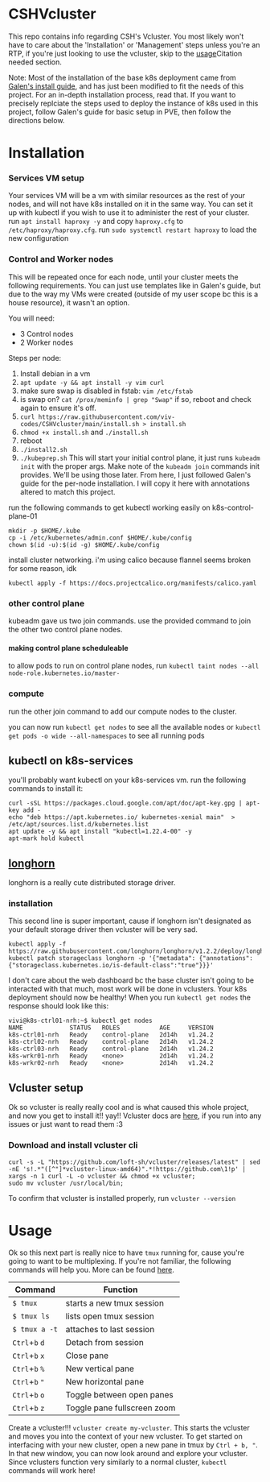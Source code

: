 # CSHVcluster
This repo contains info regarding CSH's Vcluster. You most likely won't have to care about the 'Installation' or 'Management' steps unless you're an RTP, if you're just looking to use the vcluster, skip to the [usage]()Citation needed section. 

Note: Most of the installation of the base k8s deployment came from [Galen's install guide](https://github.com/galenguyer/k8s), and has just been modified to fit the needs of this project. For an in-depth installation process, read that. If you want to precisely replciate the steps used to deploy the instance of k8s used in this project, follow Galen's guide for basic setup in PVE, then follow the directions below.

# Installation

### Services VM setup
Your services VM will be a vm with similar resources as the rest of your nodes, and will not have k8s installed on it in the same way. You can set it up with kubectl if you wish to use it to administer the rest of your cluster.
run `apt install haproxy -y` and copy `haproxy.cfg` to `/etc/haproxy/haproxy.cfg`. run `sudo systemctl restart haproxy` to load the new configuration

### Control and Worker nodes
This will be repeated once for each node, until your cluster meets the following requirements. You can just use templates like in Galen's guide, but due to the way my VMs were created (outside of my user scope bc this is a house resource), it wasn't an option. 

You will need:

* 3 Control nodes
* 2 Worker nodes 

Steps per node:
1. Install debian in a vm
2. `apt update -y && apt install -y vim curl`
3. make sure swap is disabled in fstab: `vim /etc/fstab`
4. is swap on? `cat /prox/meminfo | grep "Swap"` if so, reboot and check again to ensure it's off.
5. `curl https://raw.githubusercontent.com/viv-codes/CSHVcluster/main/install.sh > install.sh`
6. `chmod +x install.sh` and `./install.sh`
7. reboot
8. `./install2.sh`
9. `./kubeprep.sh`
This will start your initial control plane, it just runs `kubeadm init` with the proper args. Make note of the `kubeadm join` commands init provides. We'll be using those later. From here, I just followed Galen's guide for the per-node installation. I will copy it here with annotations altered to match this project.

run the following commands to get kubectl working easily on k8s-control-plane-01
```
mkdir -p $HOME/.kube
cp -i /etc/kubernetes/admin.conf $HOME/.kube/config
chown $(id -u):$(id -g) $HOME/.kube/config
```

install cluster networking. i'm using calico because flannel seems broken for some reason, idk
```
kubectl apply -f https://docs.projectcalico.org/manifests/calico.yaml
```

### other control plane
kubeadm gave us two join commands. use the provided command to join the other two control plane nodes.

#### making control plane scheduleable
to allow pods to run on control plane nodes, run `kubectl taint nodes --all node-role.kubernetes.io/master-`

### compute
run the other join command to add our compute nodes to the cluster.

you can now run `kubectl get nodes` to see all the available nodes or `kubectl get pods -o wide --all-namespaces` to see all running pods

## kubectl on k8s-services
you'll probably want kubectl on your k8s-services vm. run the following commands to install it:
```
curl -sSL https://packages.cloud.google.com/apt/doc/apt-key.gpg | apt-key add -
echo "deb https://apt.kubernetes.io/ kubernetes-xenial main"  > /etc/apt/sources.list.d/kubernetes.list
apt update -y && apt install "kubectl=1.22.4-00" -y
apt-mark hold kubectl
```

## [longhorn](https://github.com/longhorn/longhorn/)
longhorn is a really cute distributed storage driver. 

### installation
This second line is super important, cause if longhorn isn't designated as your default storage driver then vcluster will be very sad. 
```
kubectl apply -f https://raw.githubusercontent.com/longhorn/longhorn/v1.2.2/deploy/longhorn.yaml
kubectl patch storageclass longhorn -p '{"metadata": {"annotations":{"storageclass.kubernetes.io/is-default-class":"true"}}}'
```
I don't care about the web dashboard bc the base cluster isn't going to be interacted with that much, most work will be done in vclusters. Your k8s deployment should now be healthy! When you run `kubectl get nodes` the response should look like this: 
```
vivi@k8s-ctrl01-nrh:~$ kubectl get nodes
NAME             STATUS   ROLES           AGE     VERSION
k8s-ctrl01-nrh   Ready    control-plane   2d14h   v1.24.2
k8s-ctrl02-nrh   Ready    control-plane   2d14h   v1.24.2
k8s-ctrl03-nrh   Ready    control-plane   2d14h   v1.24.2
k8s-wrkr01-nrh   Ready    <none>          2d14h   v1.24.2
k8s-wrkr02-nrh   Ready    <none>          2d14h   v1.24.2
```

## Vcluster setup
Ok so vcluster is really really cool and is what caused this whole project, and now you get to install it!! yay!! Vcluster docs are [here](https://www.vcluster.com/docs/getting-started/setup), if you run into any issues or just want to read them :3
### Download and install vcluster cli
```
curl -s -L "https://github.com/loft-sh/vcluster/releases/latest" | sed -nE 's!.*"([^"]*vcluster-linux-amd64)".*!https://github.com\1!p' | xargs -n 1 curl -L -o vcluster && chmod +x vcluster;
sudo mv vcluster /usr/local/bin;
```

To confirm that vcluster is installed properly, run `vcluster --version`

# Usage
Ok so this next part is really nice to have `tmux` running for, cause you're going to want to be multiplexing. If you're not familiar, the following commands will help you. More can be found [here](https://tmuxcheatsheet.com/).

| Command | Function |
|--- | --- |
| `$ tmux` | starts a new tmux session |
| `$ tmux ls` | lists open tmux session |
| `$ tmux a -t` | attaches to last session |
| `Ctrl`+`b` `d` | Detach from session |
| `Ctrl`+`b` `x` | Close pane |
| `Ctrl`+`b` `%` | New vertical pane |
| `Ctrl`+`b` `"` | New horizontal pane |
| `Ctrl`+`b` `o` | Toggle between open panes |
| `Ctrl`+`b` `z` | Toggle pane fullscreen zoom |


Create a vcluster!!! `vcluster create my-vcluster`. This starts the vcluster and moves you into the context of your new vcluster. To get started on interfacing with your new cluster, open a new pane in tmux by `Ctrl + b, "`. In that new window, you can now look around and explore your vcluster. Since vclusters function very similarly to a normal cluster, `kubectl` commands will work here!

